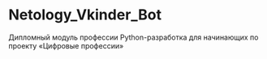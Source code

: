 # Netology_Vkinder_Bot
Дипломный модуль профессии Python-разработка для начинающих по проекту «Цифровые профессии»
